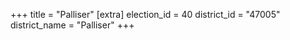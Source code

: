 +++
title = "Palliser"
[extra]
election_id = 40
district_id = "47005"
district_name = "Palliser"
+++

